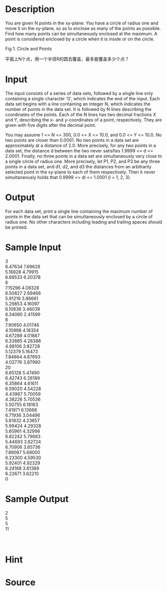 
# Description

<div class="content">You are given N points in the xy-plane. You have a circle of radius one and move it on the xy-plane, so as to enclose as many of the points as possible. Find how many points can be simultaneously enclosed at the maximum. A point is considered enclosed by a circle when it is inside or on the circle. 


Fig 1. Circle and Points 


平面上N个点，用一个半径R的圆去覆盖，最多能覆盖多少个点？ 

</div>

# Input

<div class="content">The input consists of a series of data sets, followed by a single line only containing a single character &#39;0&#39;, which indicates the end of the input. Each data set begins with a line containing an integer N, which indicates the number of points in the data set. It is followed by N lines describing the coordinates of the points. Each of the N lines has two decimal fractions X and Y, describing the x- and y-coordinates of a point, respectively. They are given with five digits after the decimal point. 

You may assume 1 &lt;= N &lt;= 300, 0.0 &lt;= X &lt;= 10.0, and 0.0 &lt;= Y &lt;= 10.0. No two points are closer than 0.0001. No two points in a data set are approximately at a distance of 2.0. More precisely, for any two points in a data set, the distance d between the two never satisfies 1.9999 &lt;= d &lt;= 2.0001. Finally, no three points in a data set are simultaneously very close to a single circle of radius one. More precisely, let P1, P2, and P3 be any three points in a data set, and d1, d2, and d3 the distances from an arbitrarily selected point in the xy-plane to each of them respectively. Then it never simultaneously holds that 0.9999 &lt;= di &lt;= 1.0001 (i = 1, 2, 3). 



</div>

# Output

<div class="content">For each data set, print a single line containing the maximum number of points in the data set that can be simultaneously enclosed by a circle of radius one. No other characters including leading and trailing spaces should be printed. 
</div>

# Sample Input

<div class="content"><span class="sampledata">3<br/>
6.47634 7.69628<br/>
5.16828 4.79915<br/>
6.69533 6.20378<br/>
6<br/>
7.15296 4.08328<br/>
6.50827 2.69466<br/>
5.91219 3.86661<br/>
5.29853 4.16097<br/>
6.10838 3.46039<br/>
6.34060 2.41599<br/>
8<br/>
7.90650 4.01746<br/>
4.10998 4.18354<br/>
4.67289 4.01887<br/>
6.33885 4.28388<br/>
4.98106 3.82728<br/>
5.12379 5.16473<br/>
7.84664 4.67693<br/>
4.02776 3.87990<br/>
20<br/>
6.65128 5.47490<br/>
6.42743 6.26189<br/>
6.35864 4.61611<br/>
6.59020 4.54228<br/>
4.43967 5.70059<br/>
4.38226 5.70536<br/>
5.50755 6.18163<br/>
7.41971 6.13668<br/>
6.71936 3.04496<br/>
5.61832 4.23857<br/>
5.99424 4.29328<br/>
5.60961 4.32998<br/>
6.82242 5.79683<br/>
5.44693 3.82724<br/>
6.70906 3.65736<br/>
7.89087 5.68000<br/>
6.23300 4.59530<br/>
5.92401 4.92329<br/>
6.24168 3.81389<br/>
6.22671 3.62210<br/>
0<br/>
</span></div>

# Sample Output

<div class="content"><span class="sampledata">2<br/>
5<br/>
5<br/>
11<br/>
<br/>
<br/>
</span></div>

# Hint

<div class="content"><p></p></div>

# Source

<div class="content"><p><a href="problemset.php?search="></a></p></div>

